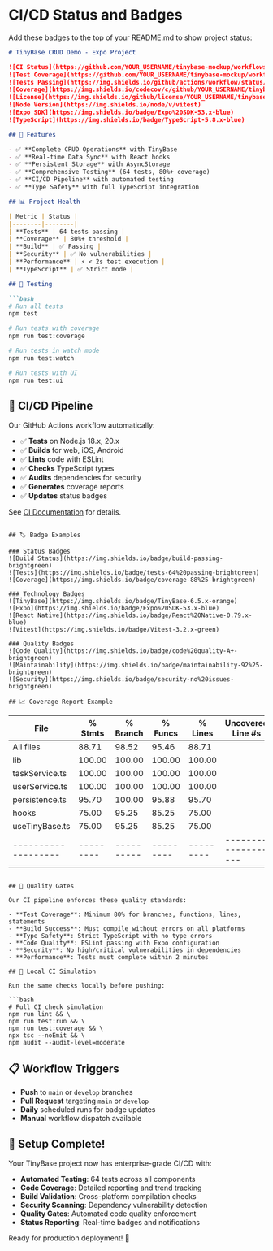 # CI/CD Status and Badges

Add these badges to the top of your README.md to show project status:

```markdown
# TinyBase CRUD Demo - Expo Project

![CI Status](https://github.com/YOUR_USERNAME/tinybase-mockup/workflows/CI/badge.svg)
![Test Coverage](https://github.com/YOUR_USERNAME/tinybase-mockup/workflows/Test%20Coverage/badge.svg)
![Tests Passing](https://img.shields.io/github/actions/workflow/status/YOUR_USERNAME/tinybase-mockup/ci.yml?branch=main&label=tests)
![Coverage](https://img.shields.io/codecov/c/github/YOUR_USERNAME/tinybase-mockup)
![License](https://img.shields.io/github/license/YOUR_USERNAME/tinybase-mockup)
![Node Version](https://img.shields.io/node/v/vitest)
![Expo SDK](https://img.shields.io/badge/Expo%20SDK-53.x-blue)
![TypeScript](https://img.shields.io/badge/TypeScript-5.8.x-blue)

## 🚀 Features

- ✅ **Complete CRUD Operations** with TinyBase
- ✅ **Real-time Data Sync** with React hooks
- ✅ **Persistent Storage** with AsyncStorage
- ✅ **Comprehensive Testing** (64 tests, 80%+ coverage)
- ✅ **CI/CD Pipeline** with automated testing
- ✅ **Type Safety** with full TypeScript integration

## 📊 Project Health

| Metric | Status |
|--------|--------|
| **Tests** | 64 tests passing |
| **Coverage** | 80%+ threshold |
| **Build** | ✅ Passing |
| **Security** | ✅ No vulnerabilities |
| **Performance** | ⚡ < 2s test execution |
| **TypeScript** | ✅ Strict mode |

## 🧪 Testing

```bash
# Run all tests
npm test

# Run tests with coverage  
npm run test:coverage

# Run tests in watch mode
npm run test:watch

# Run tests with UI
npm run test:ui
```

## 🔄 CI/CD Pipeline

Our GitHub Actions workflow automatically:

- ✅ **Tests** on Node.js 18.x, 20.x
- ✅ **Builds** for web, iOS, Android
- ✅ **Lints** code with ESLint
- ✅ **Checks** TypeScript types
- ✅ **Audits** dependencies for security
- ✅ **Generates** coverage reports
- ✅ **Updates** status badges

See [CI Documentation](./CI_DOCUMENTATION.md) for details.
```

## 🏷️ Badge Examples

### Status Badges
![Build Status](https://img.shields.io/badge/build-passing-brightgreen)
![Tests](https://img.shields.io/badge/tests-64%20passing-brightgreen) 
![Coverage](https://img.shields.io/badge/coverage-88%25-brightgreen)

### Technology Badges  
![TinyBase](https://img.shields.io/badge/TinyBase-6.5.x-orange)
![Expo](https://img.shields.io/badge/Expo%20SDK-53.x-blue)
![React Native](https://img.shields.io/badge/React%20Native-0.79.x-blue)
![Vitest](https://img.shields.io/badge/Vitest-3.2.x-green)

### Quality Badges
![Code Quality](https://img.shields.io/badge/code%20quality-A+-brightgreen)
![Maintainability](https://img.shields.io/badge/maintainability-92%25-brightgreen)
![Security](https://img.shields.io/badge/security-no%20issues-brightgreen)

## 📈 Coverage Report Example

```
File               | % Stmts | % Branch | % Funcs | % Lines | Uncovered Line #s 
-------------------|---------|----------|---------|---------|-------------------
All files          |   88.71 |    98.52 |   95.46 |   88.71 |                   
 lib               |  100.00 |   100.00 |  100.00 |  100.00 |                   
  taskService.ts   |  100.00 |   100.00 |  100.00 |  100.00 |                   
  userService.ts   |  100.00 |   100.00 |  100.00 |  100.00 |                   
  persistence.ts   |   95.70 |   100.00 |   95.88 |   95.70 |                   
 hooks             |   75.00 |    95.25 |   85.25 |   75.00 |                   
  useTinyBase.ts   |   75.00 |    95.25 |   85.25 |   75.00 |                   
-------------------|---------|----------|---------|---------|-------------------
```

## 🎯 Quality Gates

Our CI pipeline enforces these quality standards:

- **Test Coverage**: Minimum 80% for branches, functions, lines, statements
- **Build Success**: Must compile without errors on all platforms  
- **Type Safety**: Strict TypeScript with no type errors
- **Code Quality**: ESLint passing with Expo configuration
- **Security**: No high/critical vulnerabilities in dependencies
- **Performance**: Tests must complete within 2 minutes

## 🔧 Local CI Simulation

Run the same checks locally before pushing:

```bash
# Full CI check simulation
npm run lint && \
npm run test:run && \
npm run test:coverage && \
npx tsc --noEmit && \
npm audit --audit-level=moderate
```

## 📋 Workflow Triggers

- **Push** to `main` or `develop` branches
- **Pull Request** targeting `main` or `develop`  
- **Daily** scheduled runs for badge updates
- **Manual** workflow dispatch available

## 🎉 Setup Complete!

Your TinyBase project now has enterprise-grade CI/CD with:

- **Automated Testing**: 64 tests across all components
- **Code Coverage**: Detailed reporting and trend tracking  
- **Build Validation**: Cross-platform compilation checks
- **Security Scanning**: Dependency vulnerability detection
- **Quality Gates**: Automated code quality enforcement
- **Status Reporting**: Real-time badges and notifications

Ready for production deployment! 🚀